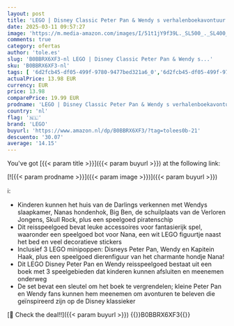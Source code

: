 ```yaml
---
layout: post
title: 'LEGO | Disney Classic Peter Pan & Wendy s verhalenboekavontuur Reisspeelgoed  Draagbare Speelset voor Jongens en Meisjes met Minifiguren en Piratenschip  Cadeau voor Kinderen vanaf 5 Jaar 43220'
date: 2025-03-11 09:57:27
image: 'https://m.media-amazon.com/images/I/51t1jY9f39L._SL500_._SL400_.jpg'
comments: true
category: ofertas
author: 'tole.es'
slug: 'B0BBRX6XF3-nl LEGO | Disney Classic Peter Pan & Wendy s...'
sku: 'B0BBRX6XF3-nl'
tags: [ '6d2fcb45-df05-499f-9780-9477bed321a6_0','6d2fcb45-df05-499f-9780-9477bed321a6_2601','Arborist Merchandising Root','Self Service','Sinterklaas','Special Features Stores','Speelfiguren','Speelgoed & spellen','Speelsets met speelfiguurtjes','lego','🇳🇱', ]
actualPrice: 13.98 EUR
currency: EUR
price: 13.98
comparePrice: 19.99 EUR
prodname: 'LEGO | Disney Classic Peter Pan & Wendy s verhalenboekavontuur Reisspeelgoed  Draagbare Speelset voor Jongens en Meisjes met Minifiguren en Piratenschip  Cadeau voor Kinderen vanaf 5 Jaar 43220'
country: 'nl'
flag: '🇳🇱'
brand: 'LEGO'
buyurl: 'https://www.amazon.nl/dp/B0BBRX6XF3/?tag=tolees0b-21'
descuento: '30.07'
average: '14.15'
---
```


You've got [{{< param title >}}]({{< param buyurl >}}) at the following link:

[![{{< param prodname >}}]({{< param image >}})]({{< param buyurl >}})

ℹ️:

- Kinderen kunnen het huis van de Darlings verkennen met Wendys slaapkamer, Nanas hondenhok, Big Ben, de schuilplaats van de Verloren Jongens, Skull Rock, plus een speelgoed piratenschip
- Dit reisspeelgoed bevat leuke accessoires voor fantasierijk spel, waaronder een speelgoed bot voor Nana, een wit LEGO figuurtje naast het bed en veel decoratieve stickers
- Inclusief 3 LEGO minipoppen: Disneys Peter Pan, Wendy en Kapitein Haak, plus een speelgoed dierenfiguur van het charmante hondje Nana!
- Dit LEGO Disney Peter Pan en Wendy reisspeelgoed bestaat uit een boek met 3 speelgebieden dat kinderen kunnen afsluiten en meenemen onderweg
- De set bevat een sleutel om het boek te vergrendelen; kleine Peter Pan en Wendy fans kunnen hem meenemen om avonturen te beleven die geïnspireerd zijn op de Disney klassieker

[🛒 Check the deal!!]({{< param buyurl >}})
{{<world>}}B0BBRX6XF3{{</world>}}
